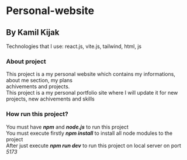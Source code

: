 # Personal-website  
## By Kamil Kijak  
Technologies that I use: react.js, vite.js, tailwind, html, js
### About project  
This project is a my personal website which contains my informations, about me section, my plans  
achivements and projects.  
This project is a my personal portfolio site where I will update it for new projects, new achivements and skills  
### How run this project?  
You must have ***npm*** and ***node.js*** to run this project  
You must execute firstly ***npm install*** to install all node modules to the project  
After just execute ***npm run dev*** to run this project on local server on port *5173*  